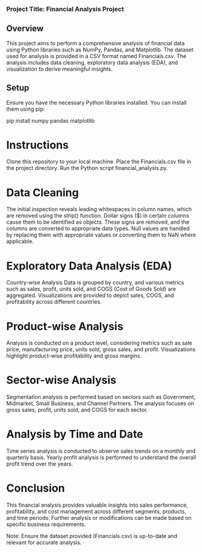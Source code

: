 ### Project Title: Financial Analysis Project
## Overview
This project aims to perform a comprehensive analysis of financial data using Python libraries such as NumPy, Pandas, and Matplotlib. The dataset used for analysis is provided in a CSV format named Financials.csv. The analysis includes data cleaning, exploratory data analysis (EDA), and visualization to derive meaningful insights.

## Setup
Ensure you have the necessary Python libraries installed. You can install them using pip:

pip install numpy pandas matplotlib

# Instructions
Clone this repository to your local machine.
Place the Financials.csv file in the project directory.
Run the Python script financial_analysis.py.

# Data Cleaning
The initial inspection reveals leading whitespaces in column names, which are removed using the strip() function.
Dollar signs ($) in certain columns cause them to be identified as objects. These signs are removed, and the columns are converted to appropriate data types.
Null values are handled by replacing them with appropriate values or converting them to NaN where applicable.

# Exploratory Data Analysis (EDA)
Country-wise Analysis
Data is grouped by country, and various metrics such as sales, profit, units sold, and COGS (Cost of Goods Sold) are aggregated.
Visualizations are provided to depict sales, COGS, and profitability across different countries.

# Product-wise Analysis
Analysis is conducted on a product level, considering metrics such as sale price, manufacturing price, units sold, gross sales, and profit.
Visualizations highlight product-wise profitability and gross margins.

# Sector-wise Analysis
Segmentation analysis is performed based on sectors such as Government, Midmarket, Small Business, and Channel Partners.
The analysis focuses on gross sales, profit, units sold, and COGS for each sector.

# Analysis by Time and Date
Time series analysis is conducted to observe sales trends on a monthly and quarterly basis.
Yearly profit analysis is performed to understand the overall profit trend over the years.

# Conclusion
This financial analysis provides valuable insights into sales performance, profitability, and cost management across different segments, products, and time periods. Further analysis or modifications can be made based on specific business requirements.



Note: Ensure the dataset provided (Financials.csv) is up-to-date and relevant for accurate analysis.





